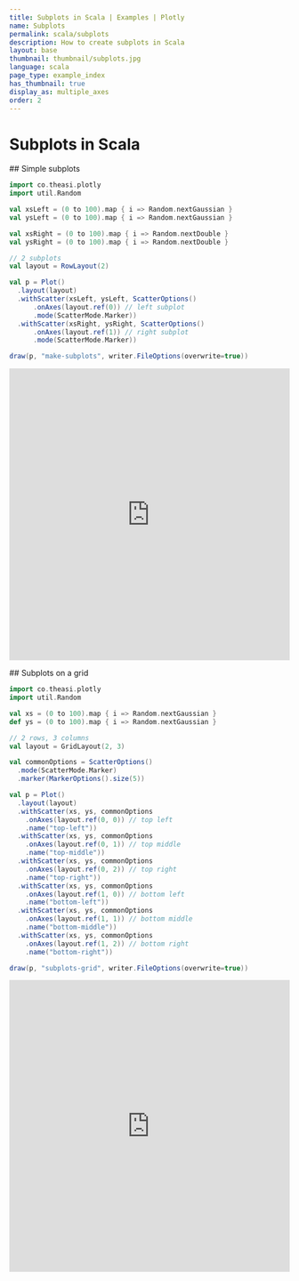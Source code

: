 ```yaml
---
title: Subplots in Scala | Examples | Plotly
name: Subplots
permalink: scala/subplots
description: How to create subplots in Scala
layout: base
thumbnail: thumbnail/subplots.jpg
language: scala
page_type: example_index
has_thumbnail: true
display_as: multiple_axes
order: 2
---
```


# Subplots in Scala

## Simple subplots

```scala
import co.theasi.plotly
import util.Random

val xsLeft = (0 to 100).map { i => Random.nextGaussian }
val ysLeft = (0 to 100).map { i => Random.nextGaussian }

val xsRight = (0 to 100).map { i => Random.nextDouble }
val ysRight = (0 to 100).map { i => Random.nextDouble }

// 2 subplots
val layout = RowLayout(2)

val p = Plot()
  .layout(layout)
  .withScatter(xsLeft, ysLeft, ScatterOptions()
      .onAxes(layout.ref(0)) // left subplot
      .mode(ScatterMode.Marker))
  .withScatter(xsRight, ysRight, ScatterOptions()
      .onAxes(layout.ref(1)) // right subplot
      .mode(ScatterMode.Marker))

draw(p, "make-subplots", writer.FileOptions(overwrite=true))
```

<iframe id="graph" scrolling="no" style="border:none;" seamless="seamless" src="https://plot.ly/~pbugnion/330.embed" height="525px" width="100%"></iframe>

## Subplots on a grid

```scala
import co.theasi.plotly
import util.Random

val xs = (0 to 100).map { i => Random.nextGaussian }
def ys = (0 to 100).map { i => Random.nextGaussian }

// 2 rows, 3 columns
val layout = GridLayout(2, 3)

val commonOptions = ScatterOptions()
  .mode(ScatterMode.Marker)
  .marker(MarkerOptions().size(5))

val p = Plot()
  .layout(layout)
  .withScatter(xs, ys, commonOptions
    .onAxes(layout.ref(0, 0)) // top left
    .name("top-left"))
  .withScatter(xs, ys, commonOptions
    .onAxes(layout.ref(0, 1)) // top middle
    .name("top-middle"))
  .withScatter(xs, ys, commonOptions
    .onAxes(layout.ref(0, 2)) // top right
    .name("top-right"))
  .withScatter(xs, ys, commonOptions
    .onAxes(layout.ref(1, 0)) // bottom left
    .name("bottom-left"))
  .withScatter(xs, ys, commonOptions
    .onAxes(layout.ref(1, 1)) // bottom middle
    .name("bottom-middle"))
  .withScatter(xs, ys, commonOptions
    .onAxes(layout.ref(1, 2)) // bottom right
    .name("bottom-right"))

draw(p, "subplots-grid", writer.FileOptions(overwrite=true))
```

<iframe id="graph" scrolling="no" style="border:none;" seamless="seamless" src="https://plot.ly/~pbugnion/330.embed" height="525px" width="100%"></iframe>
